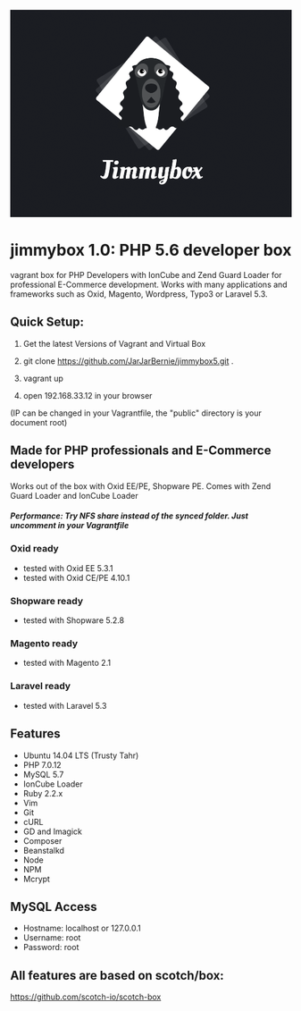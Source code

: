 ![alt tag](https://raw.githubusercontent.com/JarJarBernie/jimmybox/master/public/src/jimmybox.png)

# jimmybox 1.0: PHP 5.6 developer box
vagrant box for PHP Developers with IonCube and Zend Guard Loader for professional E-Commerce development. Works with many applications and frameworks such as Oxid, Magento, Wordpress, Typo3 or Laravel 5.3.

## Quick Setup:
1) Get the latest Versions of Vagrant and Virtual Box

2) git clone https://github.com/JarJarBernie/jimmybox5.git .

3) vagrant up

4) open 192.168.33.12 in your browser 

(IP can be changed in your Vagrantfile, the "public" directory is your document root)

## Made for PHP professionals and E-Commerce developers

Works out of the box with Oxid EE/PE, Shopware PE. Comes with Zend Guard Loader and IonCube Loader

##### Performance: Try NFS share instead of the synced folder. Just uncomment in your Vagrantfile

### Oxid ready
- tested with Oxid EE 5.3.1
- tested with Oxid CE/PE 4.10.1

### Shopware ready
- tested with Shopware 5.2.8

### Magento ready
- tested with Magento 2.1

### Laravel ready
- tested with Laravel 5.3


## Features
- Ubuntu 14.04 LTS (Trusty Tahr)
- PHP 7.0.12
- MySQL 5.7
- IonCube Loader
- Ruby 2.2.x
- Vim
- Git
- cURL
- GD and Imagick
- Composer
- Beanstalkd
- Node
- NPM
- Mcrypt

## MySQL Access

- Hostname: localhost or 127.0.0.1
- Username: root
- Password: root

## All features are based on scotch/box:
https://github.com/scotch-io/scotch-box